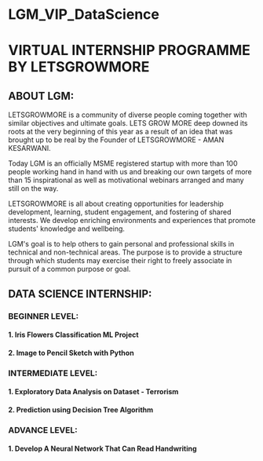 # LGM_VIP_DataScience

# VIRTUAL INTERNSHIP PROGRAMME BY LETSGROWMORE

## ABOUT LGM:

LETSGROWMORE is a community of diverse people coming together with similar objectives and ultimate goals. LETS GROW MORE deep downed its roots at the very beginning of this year as a result of an idea that was brought up to be real by the Founder of LETSGROWMORE - AMAN KESARWANI.

Today LGM is an officially MSME registered startup with more than 100 people working hand in hand with us and breaking our own targets of more than 15 inspirational as well as motivational webinars arranged and many still on the way. 

LETSGROWMORE is all about creating opportunities for leadership development, learning, student engagement, and fostering of shared interests. We develop enriching environments and experiences that promote students' knowledge and wellbeing.

LGM's goal is to help others to gain personal and professional skills in technical and non-technical areas. The purpose is to provide a structure through which students may exercise their right to freely associate in pursuit of a common purpose or goal.

## DATA SCIENCE INTERNSHIP:

### BEGINNER LEVEL:
   #### 1. Iris Flowers Classification ML Project
   #### 2. Image to Pencil Sketch with Python
### INTERMEDIATE LEVEL:
   #### 1. Exploratory Data Analysis on Dataset - Terrorism 
   #### 2. Prediction using Decision Tree  Algorithm 
### ADVANCE LEVEL:
   #### 1. Develop A Neural Network That Can Read Handwriting
